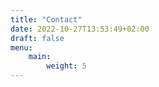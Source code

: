 ```yaml
---
title: "Contact"
date: 2022-10-27T13:53:49+02:00
draft: false
menu:
    main:
        weight: 5
---
```


